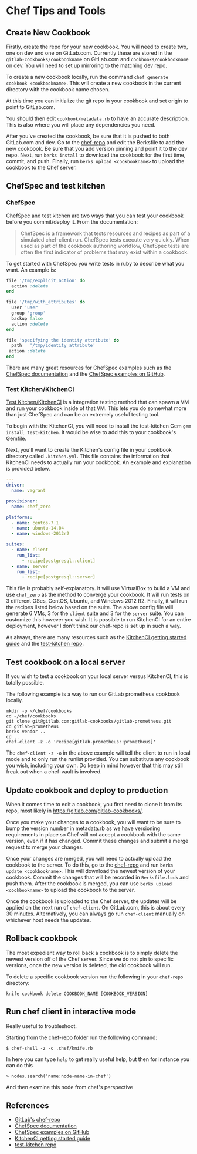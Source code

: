 # Chef Tips and Tools

## Create New Cookbook

Firstly, create the repo for your new cookbook. You will need to create two, one on dev and one on GitLab.com.
Currently these are stored in the `gitlab-cookbooks/cookbookname` on GitLab.com and `cookbooks/cookbookname`
on dev. You will need to set up mirroring to the matching dev repo.

To create a new cookbook locally, run the command `chef generate cookbook <cookbookname>`.
This will create a new cookbook in the current directory with the cookbook name chosen.

At this time you can initialize the git repo in your cookbook and set origin to point
to GitLab.com.

You should then edit `cookbook/metadata.rb` to have an accurate description. This
is also where you will place any dependencies you need.

After you've created the cookbook, be sure that it is pushed to both GitLab.com and dev.
Go to the [chef-repo](https://dev.gitlab.org/cookbooks/chef-repo/) and edit the
Berksfile to add the new cookbook. Be sure that you add version pinning and point it to the
dev repo. Next, run `berks install` to download the cookbook for the first time, commit, and push.
Finally, run `berks upload <cookbookname>` to upload the cookbook to the Chef server.

## ChefSpec and test kitchen

### ChefSpec

ChefSpec and test kitchen are two ways that you can test your cookbook before you
commit/deploy it. From the documentation:

> ChefSpec is a framework that tests resources and recipes as part of a simulated chef-client run.
> ChefSpec tests execute very quickly. When used as part of the cookbook authoring workflow,
> ChefSpec tests are often the first indicator of problems that may exist within a cookbook.

To get started with ChefSpec you write tests in ruby to describe what you want. An example is:

```ruby
file '/tmp/explicit_action' do
  action :delete
end

file '/tmp/with_attributes' do
  user 'user'
  group 'group'
  backup false
  action :delete
end

file 'specifying the identity attribute' do
  path   '/tmp/identity_attribute'
 action :delete
end
```

There are many great resources for ChefSpec examples such as the [ChefSpec documentation](https://docs.chef.io/chefspec.html)
and the [ChefSpec examples on GitHub](https://github.com/sethvargo/chefspec/tree/master/examples).

### Test Kitchen/KitchenCI

[Test Kitchen/KitchenCI](http://kitchen.ci/) is a integration testing method that can spawn a VM
and run your cookbook inside of that VM. This lets you do somewhat more than just ChefSpec
and can be an extremely useful testing tool.

To begin with the KitchenCI, you will need to install the test-kitchen Gem `gem install test-kitchen`.
It would be wise to add this to your cookbook's Gemfile.

Next, you'll want to create the Kitchen's config file in your cookbook directory called `.kitchen.yml`.
This file contains the information that KitchenCI needs to actually run your cookbook. An example and explanation
is provided below.

```yaml
---
driver:
  name: vagrant

provisioner:
  name: chef_zero

platforms:
  - name: centos-7.1
  - name: ubuntu-14.04
  - name: windows-2012r2

suites:
  - name: client
    run_list:
      - recipe[postgresql::client]
  - name: server
    run_list:
      - recipe[postgresql::server]
```

This file is probably self-explanatory. It will use VirtualBox to build a VM and use `chef_zero` as the
method to converge your cookbook. It will run tests on 3 different OSes, CentOS, Ubuntu, and Windows 2012 R2.
Finally, it will run the recipes listed below based on the suite. The above config file will generate
6 VMs, 3 for the `client` suite and 3 for the `server` suite. You can customize this however you wish.
It is possible to run KitchenCI for an entire deployment, however I don't think our chef-repo is set up
in such a way.

As always, there are many resources such as the [KitchenCI getting started guide](http://kitchen.ci/docs/getting-started/)
and the [test-kitchen repo](https://github.com/test-kitchen/test-kitchen).

## Test cookbook on a local server

If you wish to test a cookbook on your local server versus KitchenCI, this is totally possible.

The following example is a way to run our GitLab prometheus cookbook locally.

```
mkdir -p ~/chef/cookbooks
cd ~/chef/cookbooks
git clone git@gitlab.com:gitlab-cookbooks/gitlab-prometheus.git
cd gitlab-prometheus
berks vendor ..
cd ..
chef-client -z -o 'recipe[gitlab-prometheus::prometheus]'
```

The `chef-client -z -o` in the above example will tell the client to run in local mode and
to only run the runlist provided.
You can substitute any cookbook you wish, including your own. Do keep in mind however that
this may still freak out when a chef-vault is involved.

## Update cookbook and deploy to production

When it comes time to edit a cookbook, you first need to clone it from its repo, most likely
in https://gitlab.com/gitlab-cookbooks/.

Once you make your changes to a cookbook, you will want to be sure to bump the version
number in metadata.rb as we have versioning requirements in place so Chef will not accept
a cookbook with the same version, even if it has changed. Commit these changes and submit a
merge request to merge your changes.

Once your changes are merged, you will need to actually upload the cookbook to the server.
To do this, go to the [chef-repo](https://dev.gitlab.org/cookbooks/chef-repo/) and run
`berks update <cookbookname>`. This will download the newest version of your cookbook.
Commit the changes that will be recorded in `Berksfile.lock` and push them. After the
cookbook is merged, you can use `berks upload <cookbookname>` to upload the cookbook
to the server.

Once the cookbook is uploaded to the Chef server, the updates will be applied on the next
run of `chef-client`. On GitLab.com, this is about every 30 minutes. Alternatively,
you can always go run `chef-client` manually on whichever host needs the updates.

## Rollback cookbook

The most expedient way to roll back a cookbook is to simply delete the newest version
off of the Chef server. Since we do not pin to specific versions, once the new version is
deleted, the old cookbook will run.

To delete a specific cookbook version run the following in your `chef-repo` directory:

```
knife cookbook delete COOKBOOK_NAME [COOKBOOK_VERSION]
```

## Run chef client in interactive mode

Really useful to troubleshoot.

Starting from the chef-repo folder run the following command:

```
$ chef-shell -z -c .chef/knife.rb
```

In here you can type `help` to get really useful help, but then for instance you can do this

```
> nodes.search('name:node-name-in-chef')
```

And then examine this node from chef's perspective

## References
  - [GitLab's chef-repo](https://dev.gitlab.org/cookbooks/chef-repo/)
  - [ChefSpec documentation](https://docs.chef.io/chefspec.html)
  - [ChefSpec examples on GitHub](https://github.com/sethvargo/chefspec/tree/master/examples)
  - [KitchenCI getting started guide](http://kitchen.ci/docs/getting-started/)
  - [test-kitchen repo](https://github.com/test-kitchen/test-kitchen)
